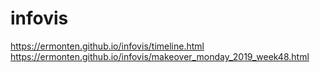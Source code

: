 # infovis

https://ermonten.github.io/infovis/timeline.html
https://ermonten.github.io/infovis/makeover_monday_2019_week48.html

